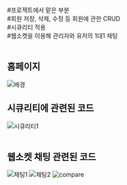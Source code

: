 #프로젝트에서 맡은 부분<br>
#회원 저장, 삭제, 수정 등 회원에 관한 CRUD <br>
#시큐리티 적용<br>
#웹소켓을 이용해 관리자와 유저의 1대1 채팅<br>
<br>
<h2>홈페이지</h2>

![배경](https://github.com/JinhaakM/travel_backend/assets/167280525/dab78bec-3b81-4262-a768-ce34bfc9fcf5)

<h2>시큐리티에 관련된 코드</h2>

![시큐리티1](https://github.com/JinhaakM/travel_backend/assets/167280525/d7edd049-4cf3-448b-a843-3460bde426ac)<br><br>

<h2>웹소켓 채팅 관련된 코드</h2>

![채팅1](https://github.com/JinhaakM/travel_backend/assets/167280525/9fee10f3-bde2-4bd2-b61e-3cf9fe56cf05)
![채팅2](https://github.com/JinhaakM/travel_backend/assets/167280525/f8c408de-d8ed-4b8e-a490-db4b8816aada)
![compare](https://github.com/JinhaakM/travel_backend/assets/167280525/300116d4-af65-41e1-b63d-86fb58e7390b)<br><br>




